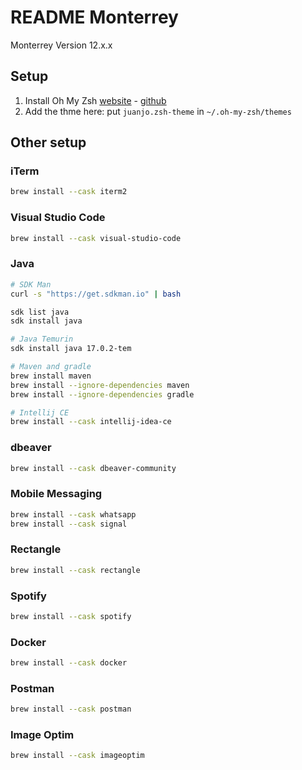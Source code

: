 # README Monterrey

Monterrey Version 12.x.x

## Setup

1. Install Oh My Zsh [website](https://ohmyz.sh/) - [github](https://github.com/ohmyzsh/ohmyzsh)
2. Add the thme here: put `juanjo.zsh-theme` in `~/.oh-my-zsh/themes`

## Other setup

### iTerm
```sh
brew install --cask iterm2
```

### Visual Studio Code
```sh
brew install --cask visual-studio-code
```

### Java
```sh
# SDK Man
curl -s "https://get.sdkman.io" | bash

sdk list java
sdk install java

# Java Temurin
sdk install java 17.0.2-tem

# Maven and gradle
brew install maven
brew install --ignore-dependencies maven
brew install --ignore-dependencies gradle

# Intellij CE
brew install --cask intellij-idea-ce
```

### dbeaver
```sh
brew install --cask dbeaver-community
```

### Mobile Messaging
```sh
brew install --cask whatsapp
brew install --cask signal
```

### Rectangle
```sh
brew install --cask rectangle
```

### Spotify
```sh
brew install --cask spotify
```

### Docker
```sh
brew install --cask docker
```

### Postman
```sh
brew install --cask postman
```

### Image Optim
```sh
brew install --cask imageoptim
```